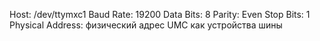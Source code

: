 
Host: /dev/ttymxc1
Baud Rate: 19200
Data Bits: 8
Parity: Even
Stop Bits: 1
Physical Address: физический адрес UMC как устройства шины
